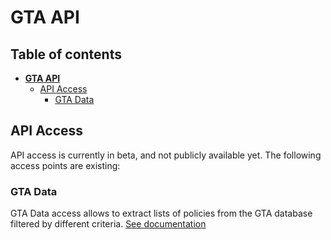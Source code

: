 # **GTA API**


## Table of contents<!-- omit from toc --> 

- [**GTA API**](#gta-api)
  - [API Access](#api-access)
    - [GTA Data](#gta-data)


## API Access

API access is currently in beta, and not publicly available yet. The following access points are existing:

### GTA Data

GTA Data access allows to extract lists of policies from the GTA database filtered by different criteria.
[See documentation](.api/data.md)

